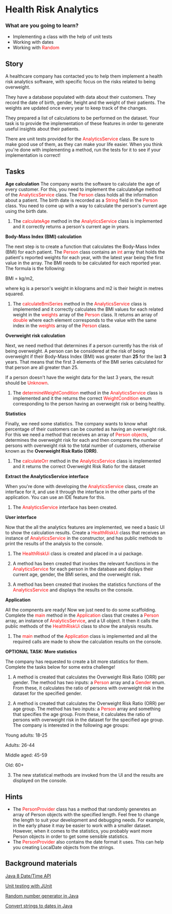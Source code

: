 
# Health Risk Analytics

### What are you going to learn?
* Implementing a class with the help of unit tests
* Working with dates
* Working with <span style="color:red">Random</span>

## Story

A healthcare company has contacted you to help them implement a health risk analytics software,
with specific focus on the risks related to being overweight.

They have a database populated with data about their customers. They record the date of birth,
gender, height and the weight of their patients. The weights are updated once every year to keep track of the changes.

They prepared a list of calculations to be performed on the dataset. Your task is to provide the
implementation of these features in order to generate useful insights about their patients.

There are unit tests provided for the <span style="color:red">AnalyticsService</span> class. Be sure to make
good use of them, as they can make your life easier. When you think you're done with implementing a method,
run the tests for it to see if your implementation is correct!

## Tasks

**Age calculation**
The company wants the software to calculate the age of every customer. For this, you need to implement
the calculateAge method of the <span style="color:red">AnalyticsService</span> class. The
<span style="color:red">Person</span> class holds all the information about a patient. The birth date
is recorded as a <span style="color:red">String</span> field in the <span style="color:red">Person</span>
class. You need to come up with a way to calculate the person's current age using the birth date.

1. The <span style="color:red">calculateAge</span> method in the <span style="color:red">AnalyticsService</span>
	class is implemented and it correctly returns a person's current age in years.

**Body-Mass Index (BMI) calculation**

The next step is to create a function that calculates the Body-Mass Index (BMI) for each patient. The
<span style="color:red">Person</span> class contains an <span style="color:red">int</span> array that
holds the patient's reported weights for each year, with the latest year being the first value in the
array. The BMI needs to be calculated for each reported year. The formula is the following:

BMI = kg/m2,

where kg is a person's weight in kilograms and m2 is their height in metres squared.

1. The <span style="color:red">calculateBmiSeries</span> method in the <span style="color:red">AnalyticsService</span>
	class is implemented and it correctly calculates the BMI values for each related weight in the
	<span style="color:red">weights</span> array of the <span style="color:red">Person</span> class.
	It returns an array of <span style="color:red">double</span> where each element corresponds to the
	value with the same index in the <span style="color:red">weights</span> array of the
	<span style="color:red">Person</span> class.
	
**Overweight risk calculation**

Next, we need method that determines if a person currently has the risk of being overweight. A person can
be considered at the risk of being overweight if their Body-Mass Index (BMI) was greater than **25** for the
last **3** years. That means that the first 3 elements of the BMI series calculated for that person are all
greater than 25.

If a person doesn't have the weight data for the last 3 years, the result should be <span style="color:red">Unknown</span>.

1. The <span style="color:red">determineWeightCondition</span> method in the <span style="color:red">AnalyticsService</span>
	class is implemented and it the returns the correct <span style="color:red">WeightCondition</span> enum
	corresponding to the person having an overweight risk or being healthy.
	
**Statistics**

Finally, we need some statistics. The company wants to know what percentage of their customers can be counted as
having an overweight risk. For this we need a method that receives an array of <span style="color:red">Person objects</span>,
determines the overweight risk for each and then compares the number of persons with overweight risk to the total
number of customers, otherwise known as the **Overweight Risk Ratio (ORR)**.

1. The <span style="color:red">calculateOrr</span> method in the <span style="color:red">AnalyticsService</span>
	class is implemented and it returns the correct Overweight Risk Ratio for the dataset
	
**Extract the AnalyticsService interface**

When you're done with developing the <span style="color:red">AnalyticsService</span> class, create an interface
for it, and use it through the interface in the other parts of the application. You can use an IDE feature for this.

1. The <span style="color:red">AnalyticsService</span> interface has been created.

**User interface**

Now that the all the analytics features are implemented, we need a basic UI to show the calculation results.
Create a <span style="color:red">HealthRiskUi</span> class that receives an instance of
<span style="color:red">AnalyticsService</span> in the constructor, and has public methods to print the
results of the analysis to the console.

1. The <span style="color:red">HealthRiskUi</span> class is created and placed in a ui package.

2. A method has been created that invokes the relevant functions in the <span style="color:red">AnalyticsService</span>
	for each person in the database and diplays their current age, gender, the BMI series, and the overweight risk.

3. A method has been created that invokes the statistics functions of the <span style="color:red">AnalyticsService</span>
	and displays the results on the console.

**Application**

All the compnents are ready! Now we just need to do some scaffolding. Complete the <span style="color:red">main</span>
method in the <span style="color:red">Application</span> class that creates a <span style="color:red">Person</span>
array, an instance of <span style="color:red">AnalyticsService</span>, and a UI object. It then it calls the
public methods of the <span style="color:red">HealthRiskUi</span> class to show the analysis results.

1. The <span style="color:red">main</span> method of the <span style="color:red">Application</span> class is
	implemented and all the required calls are made to show the calculation results on the console.

**OPTIONAL TASK: More statistics**

The company has requested to create a bit more statistics for them. Complete the tasks below for some extra challenge!

1. A method is created that calculates the Overweight Risk Ratio (ORR) per gender. The method has two inputs: a
	<span style="color:red">Person</span> array and a <span style="color:red">Gender</span> enum. From these, it calculates the ratio of persons with overweight risk in the dataset for the specified gender.

2. A method is created that calculates the Overweight Risk Ratio (ORR) per age group. The method has two inputs: a
	<span style="color:red">Person</span> array and something that specifies the age group. From these, it
	calculates the ratio of persons with overweight risk in the dataset for the specified age group. The company
	is interested in the following age groups:

Young adults: 18-25

Adults: 26-44

Middle aged: 45-59

Old: 60+


3. The new statistical methods are invoked from the UI and the results are displayed on the console.

## Hints

* The <span style="color:red">PersonProvider</span> class has a method that randomly generetes an array of Person
	objects with the specified length. Feel free to change the length to suit your development and debugging needs.
	For example, in the early phase it may be easier to work with a smaller dataset. However, when it comes to the
	statistics, you probably want more Person objects in order to get some sensible statistics.
* The <span style="color:red">PersonProvider</span> also contains the date format it uses. This can help you
	creating LocalDate objects from the strings.

## Background materials

[Java 8 Date/Time API](https://www.baeldung.com/java-8-date-time-intro) 

[Unit testing with JUnit](https://www.baeldung.com/junit) 

[Random number generator in Java](https://www.baeldung.com/java-generating-random-numbers) 

[Convert strings to dates in Java](https://www.baeldung.com/java-string-to-date) 